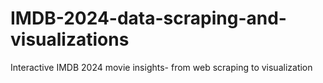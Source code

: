 # IMDB-2024-data-scraping-and-visualizations
Interactive IMDB 2024 movie insights- from web scraping to visualization

